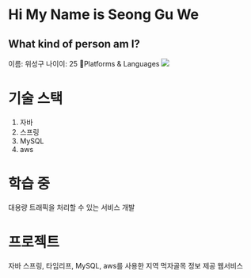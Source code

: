 Hi My Name is Seong Gu We
===============
What kind of person am I?
---------------
이름: 위성구
나이이: 25
📝Platforms & Languages
<img src="https://camo.githubusercontent.com/0bc8d727618ecba6e5e0aaf5b3fa6c1d9a70d54ec1e1ae41e99e3aa91f40586a/68747470733a2f2f696d672e736869656c64732e696f2f62616467652f4a4156412d3243323235353f7374796c653d666c61742d737175617265266c6f676f3d4f5241434c45266c6f676f436f6c6f723d464646464646" data-canonical-src="https://img.shields.io/badge/JAVA-2C2255?style=flat-square&amp;logo=ORACLE&amp;logoColor=FFFFFF" style="max-width: 100%;">
# 기술 스택
1. 자바
2. 스프링
3. MySQL
4. aws
# 학습 중
대용량 트래픽을 처리할 수 있는 서비스 개발
# 프로젝트
자바 스프링, 타임리프, MySQL, aws를 사용한 지역 먹자골목 정보 제공 웹서비스
